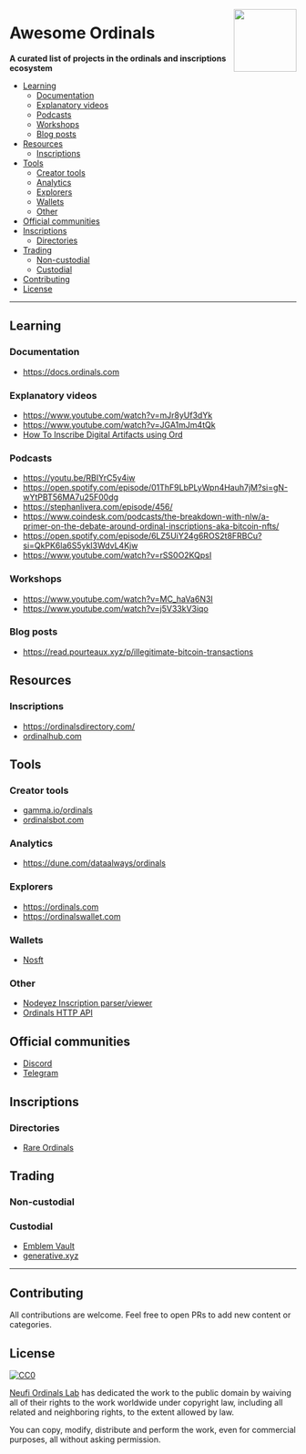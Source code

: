 <img src="https://ordinals.com/content/765cf24db22df4d7bae1cd12e5ee4780dc263486e426d8d1758eaa0515fa6fcei0"
     align="right" width="110"/>

<!-- omit in toc -->

# Awesome Ordinals

**A curated list of projects in the ordinals and inscriptions ecosystem**

- [Learning](#learning)
  - [Documentation](#documentation)
  - [Explanatory videos](#explanatory-videos)
  - [Podcasts](#podcasts)
  - [Workshops](#workshops)
  - [Blog posts](#blog-posts)
- [Resources](#resources)
  - [Inscriptions](#inscriptions)
- [Tools](#tools)
  - [Creator tools](#creator-tools)
  - [Analytics](#analytics)
  - [Explorers](#explorers)
  - [Wallets](#wallets)
  - [Other](#other)
- [Official communities](#official-communities)
- [Inscriptions](#inscriptions-1)
  - [Directories](#directories)
- [Trading](#trading)
  - [Non-custodial](#non-custodial)
  - [Custodial](#custodial)
- [Contributing](#contributing)
- [License](#license)

---

## Learning

### Documentation

- https://docs.ordinals.com

### Explanatory videos

- https://www.youtube.com/watch?v=mJr8yUf3dYk
- https://www.youtube.com/watch?v=JGA1mJm4tQk
- [How To Inscribe Digital Artifacts using Ord](https://www.youtube.com/watch?v=tdC8kmjn5N0)

### Podcasts

- https://youtu.be/RBIYrC5y4iw
- https://open.spotify.com/episode/01ThF9LbPLyWpn4Hauh7jM?si=gN-wYtPBT56MA7u25F00dg
- https://stephanlivera.com/episode/456/
- https://www.coindesk.com/podcasts/the-breakdown-with-nlw/a-primer-on-the-debate-around-ordinal-inscriptions-aka-bitcoin-nfts/
- https://open.spotify.com/episode/6LZ5UiY24g6ROS2t8FRBCu?si=QkPK6la6S5ykI3WdvL4Kjw
- https://www.youtube.com/watch?v=rSS0O2KQpsI

### Workshops

- https://www.youtube.com/watch?v=MC_haVa6N3I
- https://www.youtube.com/watch?v=j5V33kV3iqo

### Blog posts

- https://read.pourteaux.xyz/p/illegitimate-bitcoin-transactions

## Resources

### Inscriptions

- https://ordinalsdirectory.com/
- [ordinalhub.com](https://www.ordinalhub.com/)

## Tools

### Creator tools

- [gamma.io/ordinals](https://gamma.io/ordinals)
- [ordinalsbot.com](https://ordinalsbot.com/)

### Analytics

- https://dune.com/dataalways/ordinals

### Explorers

- https://ordinals.com
- https://ordinalswallet.com

### Wallets

- [Nosft](https://nosft.xyz)

### Other

- [Nodeyez Inscription parser/viewer](https://github.com/vicariousdrama/nodeyez/blob/main/docs/script-ordinals.md)
- [Ordinals HTTP API](https://ordapi.xyz)

## Official communities

- [Discord](https://discord.com/invite/87cjuz4FYg)
- [Telegram](https://t.me/+UOg5Lz1CzAthMWU5)

## Inscriptions

### Directories

- [Rare Ordinals](http://rareordinal.directory)

## Trading

### Non-custodial

### Custodial

- [Emblem Vault](emblem.finance)
- [generative.xyz](generative.xyz)

---

## Contributing

All contributions are welcome. Feel free to open PRs to add new content or categories.

## License

[![CC0](http://i.creativecommons.org/p/zero/1.0/88x31.png)](http://creativecommons.org/publicdomain/zero/1.0/)

[Neufi Ordinals Lab](https://twitter.com/OrdinalsLab) has dedicated the work to the public domain by waiving all of their rights to the work worldwide under copyright law, including all related and neighboring rights, to the extent allowed by law.

You can copy, modify, distribute and perform the work, even for commercial purposes, all without asking permission.
